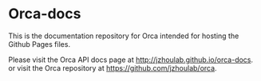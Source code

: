 # Orca-docs

This is the documentation repository for Orca intended for hosting the Github Pages files. 

Please visit the Orca API docs page at http://jzhoulab.github.io/orca-docs. or visit the Orca repository at https://github.com/jzhoulab/orca.
